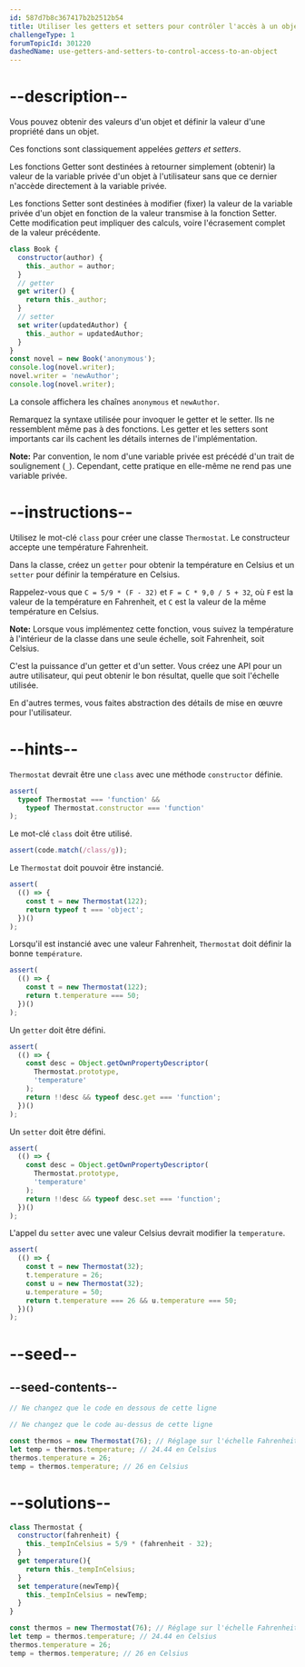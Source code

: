 ```yaml
---
id: 587d7b8c367417b2b2512b54
title: Utiliser les getters et setters pour contrôler l'accès à un objet
challengeType: 1
forumTopicId: 301220
dashedName: use-getters-and-setters-to-control-access-to-an-object
---
```


# --description--

Vous pouvez obtenir des valeurs d'un objet et définir la valeur d'une propriété dans un objet.

Ces fonctions sont classiquement appelées <dfn>getters et setters</dfn>.

Les fonctions Getter sont destinées à retourner simplement (obtenir) la valeur de la variable privée d'un objet à l'utilisateur sans que ce dernier n'accède directement à la variable privée.

Les fonctions Setter sont destinées à modifier (fixer) la valeur de la variable privée d'un objet en fonction de la valeur transmise à la fonction Setter. Cette modification peut impliquer des calculs, voire l'écrasement complet de la valeur précédente.

```js
class Book {
  constructor(author) {
    this._author = author;
  }
  // getter
  get writer() {
    return this._author;
  }
  // setter
  set writer(updatedAuthor) {
    this._author = updatedAuthor;
  }
}
const novel = new Book('anonymous');
console.log(novel.writer);
novel.writer = 'newAuthor';
console.log(novel.writer);
```

La console affichera les chaînes `anonymous` et `newAuthor`.

Remarquez la syntaxe utilisée pour invoquer le getter et le setter. Ils ne ressemblent même pas à des fonctions. Les getter et les setters sont importants car ils cachent les détails internes de l'implémentation.

**Note:** Par convention, le nom d'une variable privée est précédé d'un trait de soulignement (`_`). Cependant, cette pratique en elle-même ne rend pas une variable privée.

# --instructions--

Utilisez le mot-clé `class` pour créer une classe `Thermostat`. Le constructeur accepte une température Fahrenheit.

Dans la classe, créez un `getter` pour obtenir la température en Celsius et un `setter` pour définir la température en Celsius.

Rappelez-vous que `C = 5/9 * (F - 32)` et `F = C * 9,0 / 5 + 32`, où `F` est la valeur de la température en Fahrenheit, et `C` est la valeur de la même température en Celsius.

**Note:** Lorsque vous implémentez cette fonction, vous suivez la température à l'intérieur de la classe dans une seule échelle, soit Fahrenheit, soit Celsius.

C'est la puissance d'un getter et d'un setter. Vous créez une API pour un autre utilisateur, qui peut obtenir le bon résultat, quelle que soit l'échelle utilisée.

En d'autres termes, vous faites abstraction des détails de mise en œuvre pour l'utilisateur.

# --hints--

`Thermostat` devrait être une `class` avec une méthode `constructor` définie.

```js
assert(
  typeof Thermostat === 'function' &&
    typeof Thermostat.constructor === 'function'
);
```

Le mot-clé `class` doit être utilisé.

```js
assert(code.match(/class/g));
```

Le `Thermostat` doit pouvoir être instancié.

```js
assert(
  (() => {
    const t = new Thermostat(122);
    return typeof t === 'object';
  })()
);
```

Lorsqu'il est instancié avec une valeur Fahrenheit, `Thermostat` doit définir la bonne `température`.

```js
assert(
  (() => {
    const t = new Thermostat(122);
    return t.temperature === 50;
  })()
);
```

Un `getter` doit être défini.

```js
assert(
  (() => {
    const desc = Object.getOwnPropertyDescriptor(
      Thermostat.prototype,
      'temperature'
    );
    return !!desc && typeof desc.get === 'function';
  })()
);
```

Un `setter` doit être défini.

```js
assert(
  (() => {
    const desc = Object.getOwnPropertyDescriptor(
      Thermostat.prototype,
      'temperature'
    );
    return !!desc && typeof desc.set === 'function';
  })()
);
```

L'appel du `setter` avec une valeur Celsius devrait modifier la `temperature`.

```js
assert(
  (() => {
    const t = new Thermostat(32);
    t.temperature = 26;
    const u = new Thermostat(32);
    u.temperature = 50;
    return t.temperature === 26 && u.temperature === 50;
  })()
);
```

# --seed--

## --seed-contents--

```js
// Ne changez que le code en dessous de cette ligne

// Ne changez que le code au-dessus de cette ligne

const thermos = new Thermostat(76); // Réglage sur l'échelle Fahrenheit
let temp = thermos.temperature; // 24.44 en Celsius
thermos.temperature = 26;
temp = thermos.temperature; // 26 en Celsius
```

# --solutions--

```js
class Thermostat {
  constructor(fahrenheit) {
    this._tempInCelsius = 5/9 * (fahrenheit - 32);
  }
  get temperature(){
    return this._tempInCelsius;
  }
  set temperature(newTemp){
    this._tempInCelsius = newTemp;
  }
}

const thermos = new Thermostat(76); // Réglage sur l'échelle Fahrenheit
let temp = thermos.temperature; // 24.44 en Celsius
thermos.temperature = 26;
temp = thermos.temperature; // 26 en Celsius
```
